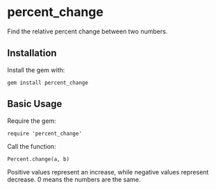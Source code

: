 # percent_change
Find the relative percent change between two numbers.

## Installation

Install the gem with:

```
gem install percent_change
```

## Basic Usage

Require the gem:

```
require 'percent_change'
```

Call the function:

```
Percent.change(a, b)
```

Positive values represent an increase, while negative values represent decrease.  0 means the numbers are the same.


